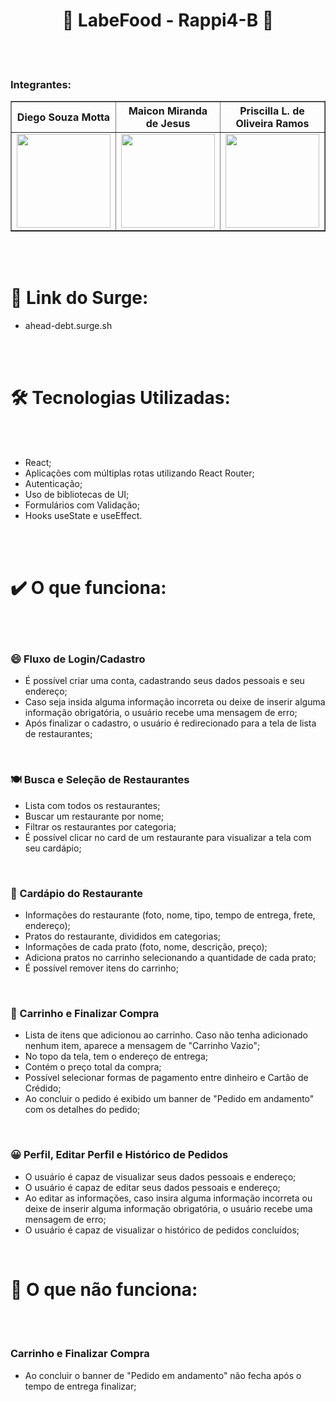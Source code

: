 <h1 align="center">  🍔 LabeFood - Rappi4-B 🍔 </h1>
<br/>
<br/>



### Integrantes:
<table align="center" width="500px" border="1px">
  <tr align="center" width="25%" height="12%">
       <th>Diego Souza Motta</th>
       <th>Maicon Miranda de Jesus</th>
        <th>Priscilla L. de Oliveira Ramos</th>
        <th>Wagner Luiz da Silva Guimarães</th>
    </tr>
  <tr align="center">
    <td width="25%">
  <img width='150px' height='150px' src='https://ca.slack-edge.com/TLAVDH7C2-U02UXL7VALW-9bfb7dda36d4-512' >
    </td>
        <td width="25%">
  <img width='150px' height='150px' src='https://ca.slack-edge.com/TLAVDH7C2-U02V4AL6GAW-55c7d679189d-512' >
    </td>
        <td width="25%">
  <img width='150px' height='150px' src='https://ca.slack-edge.com/TLAVDH7C2-U02V1D7HJ2Z-ac7df3a4cba3-512' >
    </td>
     <td width="25%">
  <img width='150px' height='150px' src='https://ca.slack-edge.com/TLAVDH7C2-U02V4BLK3MZ-263eefdcc95d-512' >
    </td>
 </tr>
<table>
</br>
</br>   

<h1>🚀 Link do Surge: </h1>
<ul>
  <li> ahead-debt.surge.sh</li>
</ul>
</br>
</br>
    
<h1>🛠️ Tecnologias Utilizadas:</h1>
<br></br>
 <ul>
  <li>React; </li>   
  <li> Aplicações com múltiplas rotas utilizando React Router; </li>
  <li>Autenticação; </li> 
  <li>Uso de bibliotecas de UI; </li> 
  <li>Formulários com Validação; </li>   
  <li>Hooks useState e useEffect.</li>  
</ul>   
</br>
</br>

<h1>✔️ O que funciona:</h1>
</br>
</br>

<h3>😄 Fluxo de Login/Cadastro</h3>
<ul>
  <li> É possível criar uma conta, cadastrando seus dados pessoais e seu endereço; </li>
  <li> Caso seja insida alguma informação incorreta ou deixe de inserir alguma informação obrigatória, o usuário recebe uma mensagem de erro; </li>
  <li> Após finalizar o cadastro, o usuário é redirecionado para a tela de lista de restaurantes;</li>
</ul>
 </br>
 
<h3> 🍽 Busca e Seleção de Restaurantes</h3>
<ul>
  <li> Lista com todos os restaurantes; </li>
  <li> Buscar um restaurante por nome;</li>
  <li> Filtrar os restaurantes por categoria;</li>
  <li> É possível clicar no card de um restaurante para visualizar a tela com seu cardápio;</li>
</ul>
 </br>
 
<h3> 🌮 Cardápio do Restaurante</h3>
<ul>
  <li>Informações do restaurante (foto, nome, tipo, tempo de entrega, frete, endereço); </li>
  <li>Pratos do restaurante, divididos em categorias; </li>
  <li> Informações de cada prato (foto, nome, descrição, preço); </li>
  <li>Adiciona pratos no carrinho selecionando a quantidade de cada prato; </li>
  <li> É possível remover itens do carrinho; </li>
</ul>
</br>

<h3> 🛒 Carrinho e Finalizar Compra</h3>
<ul>
  <li> Lista de itens que adicionou ao carrinho. Caso não tenha adicionado nenhum item, aparece a mensagem de "Carrinho Vazio"; </li>
  <li>No topo da tela, tem o endereço de entrega; </li>
  <li> Contém o preço total da compra; </li>
  <li> Possível selecionar formas de pagamento entre dinheiro e Cartão de Crédido; </li>
  <li>Ao concluir o pedido é exibido um banner de "Pedido em andamento" com os detalhes do pedido;</li>
</ul>
</br>

<h3> 😀 Perfil, Editar Perfil e Histórico de Pedidos</h3>
<ul>
  <li> O usuário é capaz de visualizar seus dados pessoais e endereço;</li>
  <li> O usuário é capaz de editar seus dados pessoais e endereço;</li>
  <li> Ao editar as informações, caso insira alguma informação incorreta ou deixe de inserir alguma informação obrigatória, o usuário recebe uma mensagem de erro;</li>
  <li> O usuário é capaz de visualizar o histórico de pedidos concluídos;</li>
</ul>
</br>

<h1>🚧 O que não funciona: </h1>
</br>
</br>
<h3>Carrinho e Finalizar Compra</h3>
<ul>
  <li>Ao concluir o banner de "Pedido em andamento" não fecha após o tempo de entrega finalizar;</li>
